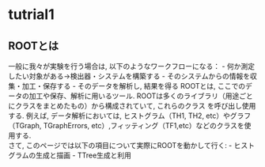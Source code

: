 # tutrial1
## ROOTとは
  一般に我々が実験を行う場合は, 以下のようなワークフローになる：
    - 何か測定したい対象がある→検出器・システムを構築する
    - そのシステムからの情報を収集・加工・保存する
    - そのデータを解析し, 結果を得る
  ROOTとは, ここでのデータの加工や保存、解析に用いるツール. ROOTは多くのライブラリ（用途ごとにクラスをまとめたもの）から構成されていて, これらのクラス を呼び出し使用する. 例えば, データ解析においては, ヒストグラム（TH1, TH2, etc）やグラフ（TGraph, TGraphErrors, etc）,フィッティング（TF1,etc）などのクラスを使用する.<br>
  さて, このページでは以下の項目について実際にROOTを動かして行く:
    - ヒストグラムの生成と描画
    - TTree生成と利用

